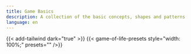 ```yaml
---
title: Game Basics
description: A collection of the basic concepts, shapes and patterns
language: en
---
```


{{< add-tailwind dark="true" >}}
{{< game-of-life-presets style="width: 100%;" presets="" />}}
